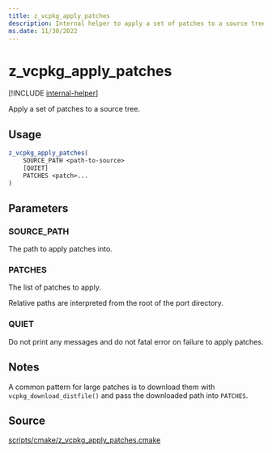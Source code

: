 ```yaml
---
title: z_vcpkg_apply_patches
description: Internal helper to apply a set of patches to a source tree.
ms.date: 11/30/2022
---
```

# z_vcpkg_apply_patches

[!INCLUDE [internal-helper](../../../../includes/internal-helper.md)]

Apply a set of patches to a source tree.

## Usage

```cmake
z_vcpkg_apply_patches(
    SOURCE_PATH <path-to-source>
    [QUIET]
    PATCHES <patch>...
)
```

## Parameters

### SOURCE_PATH

The path to apply patches into.

### PATCHES

The list of patches to apply.

Relative paths are interpreted from the root of the port directory.

### QUIET

Do not print any messages and do not fatal error on failure to apply patches.

## Notes

A common pattern for large patches is to download them with `vcpkg_download_distfile()` and pass the downloaded path into `PATCHES`.

## Source

[scripts/cmake/z\_vcpkg\_apply\_patches.cmake](https://github.com/Microsoft/vcpkg/blob/master/scripts/cmake/z_vcpkg_apply_patches.cmake)
